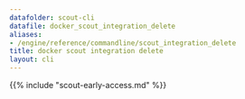 ```yaml
---
datafolder: scout-cli
datafile: docker_scout_integration_delete
aliases:
- /engine/reference/commandline/scout_integration_delete
title: docker scout integration delete
layout: cli
---
```


<!--
This page is automatically generated from Docker's source code. If you want to
suggest a change to the text that appears here, open a ticket in the source
repository on GitHub:

https://github.com/docker/scout-cli
-->

{{% include "scout-early-access.md" %}}
